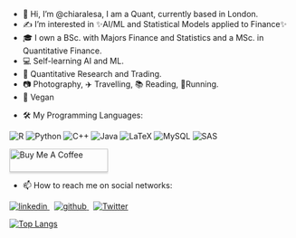 - 👋 Hi, I’m @chiaralesa, I am a Quant, currently based in London. 
- ✍️ I’m interested in ✨AI/ML and Statistical Models applied to Finance✨
- 🎓 I own a BSc. with Majors Finance and Statistics and a MSc. in Quantitative Finance.
- 💻 Self-learning AI and ML.
- 💼 Quantitative Research and Trading.
- 📷 Photography, ✈️ Travelling, 📚 Reading, 🏃Running.
- 🌱 Vegan


<!---
chiaralesa/chiaralesa is a ✨ special ✨ repository because its `README.md` (this file) appears on your GitHub profile.
You can click the Preview link to take a look at your changes.
--->
- 🛠 My Programming Languages: 

![R](https://img.shields.io/badge/r-%23276DC3.svg?style=for-the-badge&logo=r&logoColor=white)
![Python](https://img.shields.io/badge/python-3670A0?style=for-the-badge&logo=python&logoColor=ffdd54)
![C++](https://img.shields.io/badge/c++-%2300599C.svg?style=for-the-badge&logo=c%2B%2B&logoColor=white)
![Java](https://img.shields.io/badge/java-%23ED8B00.svg?style=for-the-badge&logo=java&logoColor=white)
![LaTeX](https://img.shields.io/badge/latex-%23008080.svg?style=for-the-badge&logo=latex&logoColor=white)
![MySQL](https://img.shields.io/badge/mysql-%2300f.svg?style=for-the-badge&logo=mysql&logoColor=white)
![SAS](https://img.shields.io/badge/SAS-blue.svg?style=for-the-badge&logo=SAS&logoColor=white)



<a href="[https://www.buymeacoffee.com/chiaralesa]" target="_blank"><img src="https://www.buymeacoffee.com/assets/img/custom_images/orange_img.png" alt="Buy Me A Coffee" style="height: 41px !important;width: 174px !important;box-shadow: 0px 3px 2px 0px rgba(190, 190, 190, 0.5) !important;-webkit-box-shadow: 0px 3px 2px 0px rgba(190, 190, 190, 0.5) !important;" ></a>

- 📫 How to reach me on social networks:

<p>
  <a href="https://www.linkedin.com/in/chiara-lesa/" >
    <img src="https://img.shields.io/badge/linkedin-%230077B5.svg?style=for-the-badge&logo=linkedin&logoColor=white" alt="linkedin"> 
  </a> &nbsp; 
  <a href="https://github.com/chiaralesa" >
    <img src="https://img.shields.io/badge/github-%23121011.svg?style=for-the-badge&logo=github&logoColor=white" alt="github"> 
  <a href="https://twitter.com/chiaralesa" rel="nofollow noreferrer">
  </a> &nbsp; 
   <a href="https://twitter.com/chiaralesa" >
    <img src="https://img.shields.io/badge/Twitter-%231DA1F2.svg?style=for-the-badge&logo=Twitter&logoColor=white" alt="Twitter">
 </a>
</p>

[![Top Langs](https://github-readme-stats.vercel.app/api/top-langs/?username=chiaralesa&count_lags=9)](https://github.com/chiaralesa/github-readme-stats)

  <!---
  https://twitter.com/chiaralesa
 ![LinkedIn](https://img.shields.io/badge/linkedin-%230077B5.svg?style=for-the-badge&logo=linkedin&logoColor=white)
 &nbsp;
![Twitter](https://img.shields.io/badge/Twitter-%231DA1F2.svg?style=for-the-badge&logo=Twitter&logoColor=white)
 ![GitHub](https://img.shields.io/badge/github-%23121011.svg?style=for-the-badge&logo=github&logoColor=white)
-->
